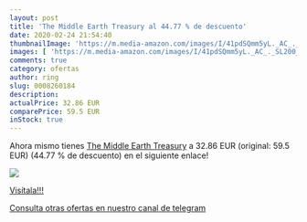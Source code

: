 ```yaml
---
layout: post
title: 'The Middle Earth Treasury al 44.77 % de descuento'
date: 2020-02-24 21:54:40
thumbnailImage: 'https://m.media-amazon.com/images/I/41pdSQmm5yL._AC_._SL200_.jpg'
images: [ 'https://m.media-amazon.com/images/I/41pdSQmm5yL._AC_._SL200_.jpg' ]
comments: true
category: ofertas
author: ring
slug: 0008260184
description:
actualPrice: 32.86 EUR
comparePrice: 59.5 EUR
inStock: true
---
```


Ahora mismo tienes [The Middle Earth Treasury](https://www.amazon.es/dp/0008260184/?tag=redken-21) a 32.86 EUR (original: 59.5 EUR) (44.77 %  de descuento) en el siguiente enlace!

[![](https://m.media-amazon.com/images/I/41pdSQmm5yL._AC_._SL200_.jpg)](https://www.amazon.es/dp/0008260184/?tag=redken-21)

[Visítala!!!](https://www.amazon.es/dp/0008260184/?tag=redken-21)

[Consulta otras ofertas en nuestro canal de telegram](https://t.me/s/ofertas25)
